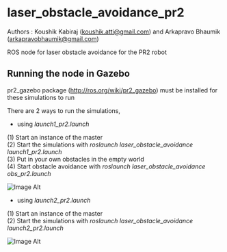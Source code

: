 laser_obstacle_avoidance_pr2
============================
Authors : Koushik Kabiraj (koushik.atti@gmail.com) and Arkapravo Bhaumik (arkapravobhaumik@gmail.com)

ROS node for laser obstacle avoidance for the PR2 robot

Running the node in Gazebo
--------------------------
pr2_gazebo package (http://ros.org/wiki/pr2_gazebo) must be installed for these simulations to run

There are 2 ways to run the simulations,

* using _launch1_pr2.launch_ 

(1) Start an instance of the master     
(2) Start the simulations with _roslaunch laser_obstacle_avoidance launch1_pr2.launch_  
(3) Put in your own obstacles in the empty world    
(4) Start obstacle avoidance with _roslaunch laser_obstacle_avoidance obs_pr2.launch_

![Image Alt](https://lh6.googleusercontent.com/-A7nduyn8cwg/URqCVGnHPtI/AAAAAAAACUk/vwScjbne894/s576/l.png) 

* using _launch2_pr2.launch_ 

(1) Start an instance of the master     
(2) Start the simulations with _roslaunch laser_obstacle_avoidance launch2_pr2.launch_

![Image Alt](https://lh4.googleusercontent.com/-314C7cq5eBM/URqCVDcJqwI/AAAAAAAACUc/nFHaCWArhco/s576/j.png) 
